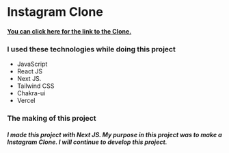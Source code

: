 # Instagram Clone

#### [You can click here for the link to the Clone.](https://instagram-clone-frontend-five.vercel.app/)

### I used these technologies while doing this project

* JavaScript
* React JS
* Next JS.
* Tailwind CSS
* Chakra-ui
* Vercel

### The making of this project

##### I made this project with Next JS. My purpose in this project was to make a Instagram Clone. I will continue to develop this project.
